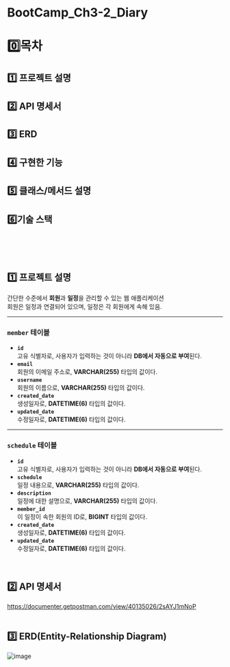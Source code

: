 # BootCamp_Ch3-2_Diary
# 0️⃣목차
## 1️⃣ 프로젝트 설명
## 2️⃣ API 명세서
## 3️⃣ ERD
## 4️⃣ 구현한 기능
## 5️⃣ 클래스/메서드 설명
## 6️⃣기술 스택
<br><br><br>


## 1️⃣ 프로젝트 설명

간단한 수준에서 **회원**과 **일정**을 관리할 수 있는 웹 애플리케이션  
회원은 일정과 연결되어 있으며, 일정은 각 회원에게 속해 있음.

---

### **`member` 테이블**

- **`id`**  
  고유 식별자로, 사용자가 입력하는 것이 아니라 **DB에서 자동으로 부여**된다.  
- **`email`**  
  회원의 이메일 주소로, **VARCHAR(255)** 타입의 값이다.  
- **`username`**  
  회원의 이름으로, **VARCHAR(255)** 타입의 값이다.  
- **`created_date`**  
  생성일자로, **DATETIME(6)** 타입의 값이다.  
- **`updated_date`**  
  수정일자로, **DATETIME(6)** 타입의 값이다.  

---

### **`schedule` 테이블**

- **`id`**  
  고유 식별자로, 사용자가 입력하는 것이 아니라 **DB에서 자동으로 부여**된다.  
- **`schedule`**  
  일정 내용으로, **VARCHAR(255)** 타입의 값이다.  
- **`description`**  
  일정에 대한 설명으로, **VARCHAR(255)** 타입의 값이다.  
- **`member_id`**  
  이 일정이 속한 회원의 ID로, **BIGINT** 타입의 값이다.  
- **`created_date`**  
  생성일자로, **DATETIME(6)** 타입의 값이다.  
- **`updated_date`**  
  수정일자로, **DATETIME(6)** 타입의 값이다.  
<br><br>

## 2️⃣ API 명세서
https://documenter.getpostman.com/view/40135026/2sAYJ1mNoP
<br><br>

## 3️⃣ ERD(Entity-Relationship Diagram)
![image](https://github.com/user-attachments/assets/ccb51bd9-6d34-4a7a-98e3-92116145a4ab)
<br><br>


